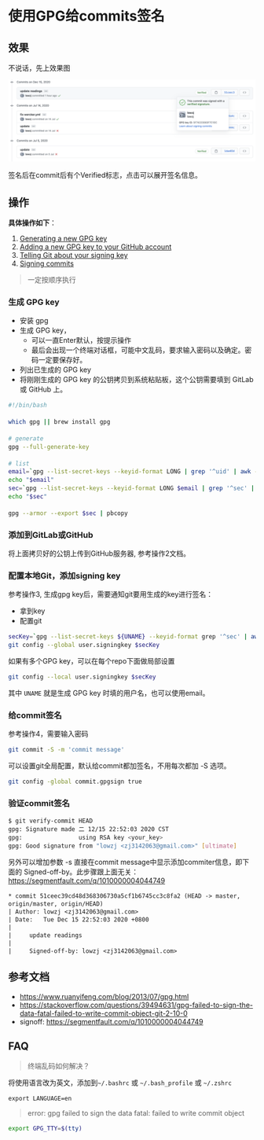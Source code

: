 # 使用GPG给commits签名

## 效果
不说话，先上效果图

![signing-commits](../img/signing-commits.png)

签名后在commit后有个Verified标志，点击可以展开签名信息。

## 操作
**具体操作如下**：
1. [Generating a new GPG key](https://docs.github.com/en/free-pro-team@latest/github/authenticating-to-github/generating-a-new-gpg-key)
2. [Adding a new GPG key to your GitHub account](https://docs.github.com/en/free-pro-team@latest/github/authenticating-to-github/adding-a-new-gpg-key-to-your-github-account)
3. [Telling Git about your signing key](https://docs.github.com/en/free-pro-team@latest/github/authenticating-to-github/telling-git-about-your-signing-key)
4. [Signing commits](https://docs.github.com/en/free-pro-team@latest/github/authenticating-to-github/signing-commits)

> 一定按顺序执行

### 生成 GPG key
- 安装 gpg
- 生成 GPG key，
  - 可以一直Enter默认，按提示操作
  - 最后会出现一个终端对话框，可能中文乱码，要求输入密码以及确定。密码一定要保存好。
- 列出已生成的 GPG key
- 将刚刚生成的 GPG key 的公钥拷贝到系统粘贴板，这个公钥需要填到 GitLab 或 GitHub 上。

```bash
#!/bin/bash

which gpg || brew install gpg

# generate
gpg --full-generate-key

# list
email=`gpg --list-secret-keys --keyid-format LONG | grep '^uid' | awk -F'\<|\>' '{print $(NF-1)}' | tail -n1`
echo "$email"
sec=`gpg --list-secret-keys --keyid-format LONG $email | grep '^sec' | awk -F'/' '{print $2}' | awk '{print $1}'`
echo "$sec"

gpg --armor --export $sec | pbcopy
```

### 添加到GitLab或GitHub
将上面拷贝好的公钥上传到GitHub服务器, 参考操作2文档。

### 配置本地Git，添加signing key
参考操作3, 生成gpg key后，需要通知git要用生成的key进行签名：
- 拿到key
- 配置git

```bash
secKey=`gpg --list-secret-keys ${UNAME} --keyid-format grep '^sec' | awk -F'/' '{print $2}' | awk '{print $1}'`
git config --global user.signingkey $secKey
```

如果有多个GPG key，可以在每个repo下面做局部设置

```bash
git config --local user.signingkey $secKey
```

其中 `UNAME` 就是生成 GPG key 时填的用户名，也可以使用email。

### 给commit签名
参考操作4，需要输入密码

```bash
git commit -S -m 'commit message'
```

可以设置git全局配置，默认给commit都加签名，不用每次都加 -S 选项。

```bash
git config -global commit.gpgsign true
```

### 验证commit签名

```bash
$ git verify-commit HEAD
gpg: Signature made 二 12/15 22:52:03 2020 CST
gpg:                using RSA key <your_key>
gpg: Good signature from "lowzj <zj3142063@gmail.com>" [ultimate]
```

另外可以增加参数 -s 直接在commit message中显示添加commiter信息，即下面的 Signed-off-by。此步骤跟上面无关：https://segmentfault.com/q/1010000004044749

```
* commit 51ceec39cd48d368306730a5cf1b6745cc3c8fa2 (HEAD -> master, origin/master, origin/HEAD)
| Author: lowzj <zj3142063@gmail.com>
| Date:   Tue Dec 15 22:52:03 2020 +0800
|
|     update readings
|
|     Signed-off-by: lowzj <zj3142063@gmail.com>
```

## 参考文档
- https://www.ruanyifeng.com/blog/2013/07/gpg.html
- https://stackoverflow.com/questions/39494631/gpg-failed-to-sign-the-data-fatal-failed-to-write-commit-object-git-2-10-0
- signoff: https://segmentfault.com/q/1010000004044749

## FAQ
> 终端乱码如何解决？

将使用语言改为英文，添加到`~/.bashrc` 或 `~/.bash_profile` 或 `~/.zshrc`
```
export LANGUAGE=en
```

> error: gpg failed to sign the data
> fatal: failed to write commit object

```bash
export GPG_TTY=$(tty)
```
